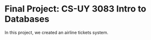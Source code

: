 # Final Project: CS-UY 3083 Intro to Databases

In this project, we created an airline tickets system. 
